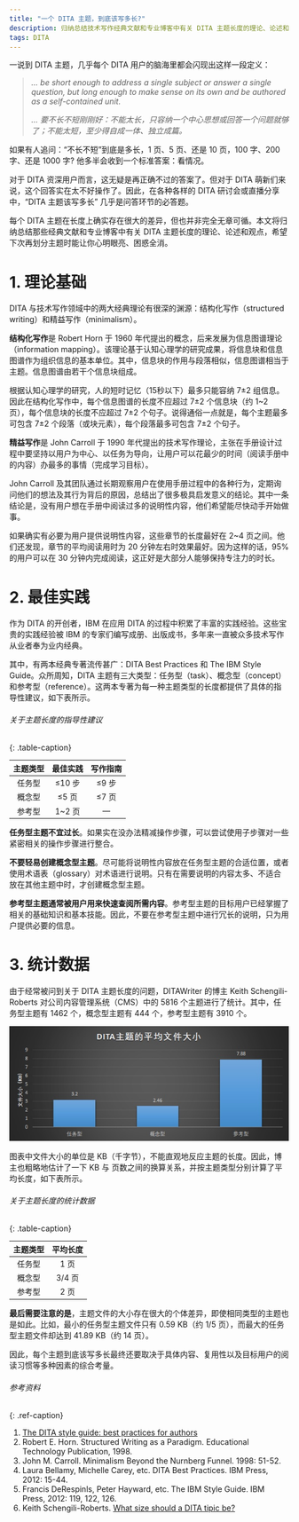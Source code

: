 ```yaml
---
title: "一个 DITA 主题，到底该写多长?"
description: 归纳总结技术写作经典文献和专业博客中有关 DITA 主题长度的理论、论述和观点。
tags: DITA
---
```


一说到 DITA 主题，几乎每个 DITA 用户的脑海里都会闪现出这样一段定义：

> *... be short enough to address a single subject or answer a single question, but long enough to make sense on its own and be authored as a self-contained unit.*
>
> *… 要不长不短刚刚好：不能太长，只容纳一个中心思想或回答一个问题就够了；不能太短，至少得自成一体、独立成篇。*

如果有人追问：“不长不短”到底是多长，1 页、5 页、还是 10 页，100 字、200字、还是 1000 字? 他多半会收到一个标准答案：看情况。

对于 DITA 资深用户而言，这无疑是再正确不过的答案了。但对于 DITA 萌新们来说，这个回答实在太不好操作了。因此，在各种各样的 DITA 研讨会或直播分享中，“DITA 主题该写多长” 几乎是问答环节的必答题。

每个 DITA 主题在长度上确实存在很大的差异，但也并非完全无章可循。本文将归纳总结那些经典文献和专业博客中有关 DITA 主题长度的理论、论述和观点，希望下次再划分主题时能让你心明眼亮、困惑全消。

# 1. 理论基础

DITA 与技术写作领域中的两大经典理论有很深的渊源：结构化写作（structured writing）和精益写作（minimalism）。

**结构化写作**是 Robert Horn 于 1960 年代提出的概念，后来发展为信息图谱理论（information mapping）。该理论基于认知心理学的研究成果，将信息块和信息图谱作为组织信息的基本单位。其中，信息块的作用与段落相似，信息图谱相当于主题。信息图谱由若干个信息块组成。

根据认知心理学的研究，人的短时记忆（15秒以下）最多只能容纳 7±2 组信息。因此在结构化写作中，每个信息图谱的长度不应超过 7±2 个信息块（约 1~2 页），每个信息块的长度不应超过 7±2 个句子。说得通俗一点就是，每个主题最多可包含 7±2 个段落（或块元素），每个段落最多可包含 7±2 个句子。

**精益写作**是 John Carroll 于 1990 年代提出的技术写作理论，主张在手册设计过程中要坚持以用户为中心、以任务为导向，让用户可以花最少的时间（阅读手册中的内容）办最多的事情（完成学习目标）。

John Carroll 及其团队通过长期观察用户在使用手册过程中的各种行为，定期询问他们的想法及其行为背后的原因，总结出了很多极具启发意义的结论。其中一条结论是，没有用户想在手册中阅读过多的说明性内容，他们希望能尽快动手开始做事。

如果确实有必要为用户提供说明性内容，这些章节的长度最好在 2~4 页之间。他们还发现，章节的平均阅读用时为 20 分钟左右时效果最好。因为这样的话，95% 的用户可以在 30 分钟内完成阅读，这正好是大部分人能够保持专注力的时长。

# 2. 最佳实践

作为 DITA 的开创者，IBM 在应用 DITA 的过程中积累了丰富的实践经验。这些宝贵的实践经验被 IBM 的专家们编写成册、出版成书，多年来一直被众多技术写作从业者奉为业内经典。

其中，有两本经典专著流传甚广：DITA Best Practices 和 The IBM Style Guide。众所周知，DITA 主题有三大类型：任务型（task）、概念型（concept）和参考型（reference）。这两本专著为每一种主题类型的长度都提供了具体的指导性建议，如下表所示。

###### 关于主题长度的指导性建议
{: .table-caption}

|  主题类型  |  最佳实践  |  写作指南  |
|:--:|:--:|:--:|
|  任务型  |  ≤10 步  |  ≤9 步  |
|  概念型  |  ≤5 页  |  ≤7 页  |
|  参考型  |  1~2 页  |  —  |

**任务型主题不宜过长**。如果实在没办法精减操作步骤，可以尝试使用子步骤对一些紧密相关的操作步骤进行整合。

**不要轻易创建概念型主题**。尽可能将说明性内容放在任务型主题的合适位置，或者使用术语表（glossary）对术语进行说明。只有在需要说明的内容太多、不适合放在其他主题中时，才创建概念型主题。

**参考型主题通常被用户用来快速查阅所需内容**。参考型主题的目标用户已经掌握了相关的基础知识和基本技能。因此，不要在参考型主题中进行冗长的说明，只为用户提供必要的信息。

# 3. 统计数据

由于经常被问到关于 DITA 主题长度的问题，DITAWriter 的博主 Keith Schengili-Roberts 对公司内容管理系统（CMS）中的 5816 个主题进行了统计。其中，任务型主题有 1462 个，概念型主题有 444 个，参考型主题有 3910 个。

![DITA 主题的平均文件大小](/assets/images/post/dita/dita-topic-sizes.jpg)

图表中文件大小的单位是 KB（千字节），不能直观地反应主题的长度。因此，博主也粗略地估计了一下 KB 与 页数之间的换算关系，并按主题类型分别计算了平均长度，如下表所示。

###### 关于主题长度的统计数据
{: .table-caption}

|  主题类型  |  平均长度  |
|:--:|:--:|
|  任务型  |  1 页  |
|  概念型  |  3/4 页  |
|  参考型  |  2 页  |

**最后需要注意的是**，主题文件的大小存在很大的个体差异，即使相同类型的主题也是如此。比如，最小的任务型主题文件只有 0.59 KB（约 1/5 页），而最大的任务型主题文件却达到 41.89 KB（约 14 页）。

因此，每个主题到底该写多长最终还要取决于具体内容、复用性以及目标用户的阅读习惯等多种因素的综合考量。


###### 参考资料
{: .ref-caption}

1. [The DITA style guide: best practices for authors](https://www.oxygenxml.com/dita/styleguide/Authoring_Concepts/c_Introduction_to_DITA.html)
2. Robert E. Horn. Structured Writing as a Paradigm. Educational Technology Publication, 1998.
3. John M. Carroll. Minimalism Beyond the Nurnberg Funnel. 1998: 51-52.
4. Laura Bellamy, Michelle Carey, etc. DITA Best Practices. IBM Press, 2012: 15-44.
5. Francis DeRespinls, Peter Hayward, etc. The IBM Style Guide. IBM Press, 2012: 119, 122, 126.
6. Keith Schengili-Roberts. [What size should a DITA tipic be?](https://www.ditawriter.com/what-size-should-a-dita-topic-be/)

